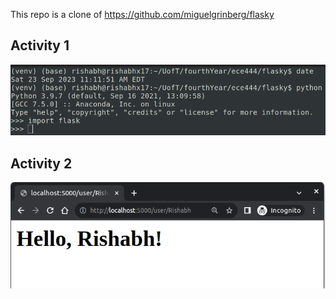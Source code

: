 This repo is a clone of https://github.com/miguelgrinberg/flasky

## Activity 1
![Activity 1 Screenshot](./imgs/a1.png?raw=true "Activity 1 Screenshot")

## Activity 2
![Activity 2 Screenshot](./imgs/a2.png?raw=true "Activity 2 Screenshot")
